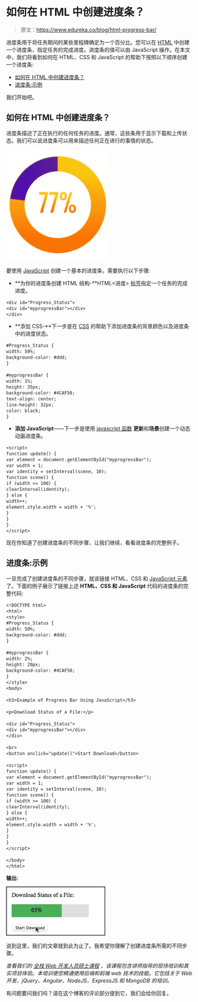 # 如何在 HTML 中创建进度条？

> 原文：<https://www.edureka.co/blog/html-progress-bar/>

进度条用于将任务期间的某些里程碑确定为一个百分比。您可以在 [HTML](https://www.edureka.co/blog/what-is-html/) 中创建一个进度条，指定任务的完成进度。进度条的值可以由 JavaScript 操作。在本文中，我们将看到如何在 HTML、CSS 和 JavaScript 的帮助下按照以下顺序创建一个进度条:

*   [如何在 HTML 中创建进度条？](#progressbar)
*   [进度条:示例](#example)

我们开始吧。

## **如何在 HTML 中创建进度条？**

进度条描述了正在执行的任何任务的进度。通常，这些条用于显示下载和上传状态。我们可以说进度条可以用来描述任何正在进行的事情的状态。

![progress bar - Edureka](img/80f31ddf0bcfd70c8c53b90af314d95c.png)

要使用 [JavaScript](https://www.edureka.co/blog/javascript-tutorial/) 创建一个基本的进度条，需要执行以下步骤:

*   **为你的进度条创建 HTML 结构-**HTML<进度> [标签](https://www.edureka.co/blog/html-meta-tags/)指定一个任务的完成进度。

```
<div id="Progress_Status">
<div id="myprogressBar"></div>
</div>
```

*   **添加 CSS-**下一步是在 [CSS](https://www.edureka.co/blog/animations-in-css/) 的帮助下添加进度条的背景颜色以及进度条中的进度状态。

```
#Progress_Status {
width: 50%;
background-color: #ddd;
}

#myprogressBar {
width: 1%;
height: 35px;
background-color: #4CAF50;
text-align: center;
line-height: 32px;
color: black;
}
```

*   **添加 JavaScript**——下一步是使用 [javascript 函数](https://www.edureka.co/blog/javascript-functions/) **更新**和**场景**创建一个动态动画进度条。

```
<script>
function update() {
var element = document.getElementById("myprogressBar");
var width = 1;
var identity = setInterval(scene, 10);
function scene() {
if (width >= 100) {
clearInterval(identity);
} else {
width++;
element.style.width = width + '%';
}
}
}
</script>
```

现在你知道了创建进度条的不同步骤，让我们继续，看看进度条的完整例子。

## **进度条:示例**

一旦完成了创建进度条的不同步骤，就该链接 HTML、CSS 和 [JavaScript 元素](https://www.edureka.co/blog/removing-elements-from-an-array-in-javascript/)了。下面的例子展示了链接上述 **HTML、CSS 和 JavaScript** 代码的进度条的完整代码:

```
<!DOCTYPE html>
<html>
<style>
#Progress_Status {
width: 50%;
background-color: #ddd;
}

#myprogressBar {
width: 2%;
height: 20px;
background-color: #4CAF50;
}
</style>
<body>

<h3>Example of Progress Bar Using JavaScript</h3>

<p>Download Status of a File:</p>

<div id="Progress_Status">
<div id="myprogressBar"></div>
</div>

<br>
<button onclick="update()">Start Download</button>

<script>
function update() {
var element = document.getElementById("myprogressBar");
var width = 1;
var identity = setInterval(scene, 10);
function scene() {
if (width >= 100) {
clearInterval(identity);
} else {
width++;
element.style.width = width + '%';
}
}
}
</script>

</body>
</html>
```

**输出:**

![Output - progress bar - edureka](img/67cffef94b276480a821f3ea407cecea.png)

说到这里，我们的文章就到此为止了。我希望你理解了创建进度条所需的不同步骤。

*查看我们的  [全栈 Web 开发人员硕士课程](https://www.edureka.co/masters-program/full-stack-developer-training) ，该课程包含讲师指导的现场培训和真实项目体验。本培训使您精通使用后端和前端 web 技术的技能。它包括关于 Web 开发、jQuery、Angular、NodeJS、ExpressJS 和 MongoDB 的培训。*

有问题要问我们吗？请在这个博客的评论部分提到它，我们会给你回复。